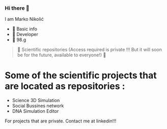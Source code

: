 ### Hi there 👋

I am Marko Nikolić

 - 🔢 Basic info 
 - 🥇 Developer
 - 🔢 98.g
 
 
>  🔢 Scientific repositories (Access required is private !!! But it will soon be for the future, available to everyone!) 🔢 
> 

# Some of the scientific projects that are located as repositories : 

 - Science 3D Simulation
 - Social Bussines network
 - DNA Simulation Editor


For projects that are private. Contact me at linkedin!!!
